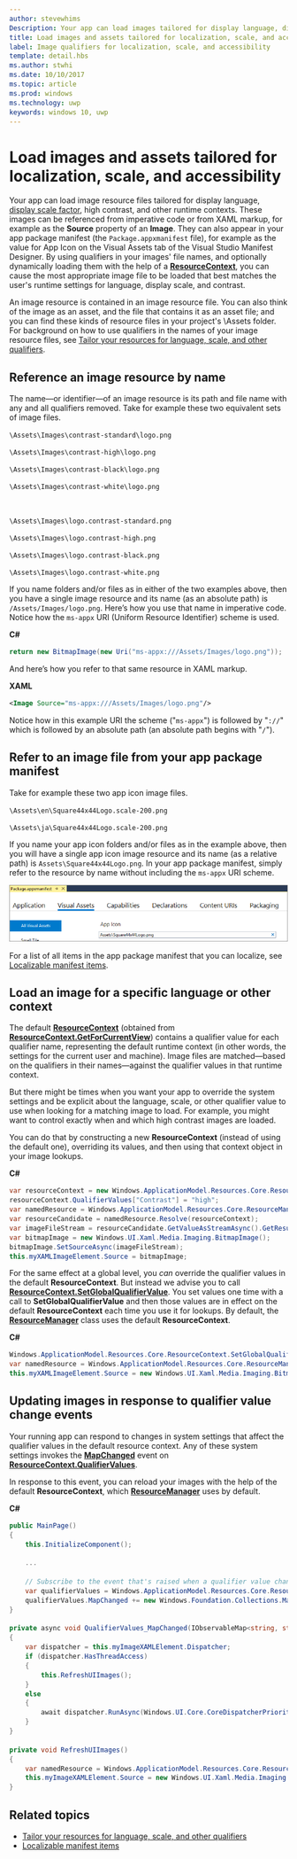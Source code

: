 ```yaml
---
author: stevewhims
Description: Your app can load images tailored for display language, display scale factor, high contrast, and other runtime contexts.
title: Load images and assets tailored for localization, scale, and accessibility
label: Image qualifiers for localization, scale, and accessibility
template: detail.hbs
ms.author: stwhi
ms.date: 10/10/2017
ms.topic: article
ms.prod: windows
ms.technology: uwp
keywords: windows 10, uwp
---
```


# Load images and assets tailored for localization, scale, and accessibility
<link rel="stylesheet" href="https://az835927.vo.msecnd.net/sites/uwp/Resources/css/custom.css">

Your app can load image resource files tailored for display language, [display scale factor](../layout/screen-sizes-and-breakpoints-for-responsive-design.md), high contrast, and other runtime contexts. These images can be referenced from imperative code or from XAML markup, for example as the **Source** property of an **Image**. They can also appear in your app package manifest (the `Package.appxmanifest` file), for example as the value for App Icon on the Visual Assets tab of the Visual Studio Manifest Designer. By using qualifiers in your images' file names, and optionally dynamically loading them with the help of a [**ResourceContext**](/uwp/api/windows.applicationmodel.resources.core.resourcecontext?branch=master), you can cause the most appropriate image file to be loaded that best matches the user's runtime settings for language, display scale, and contrast.

An image resource is contained in an image resource file. You can also think of the image as an asset, and the file that contains it as an asset file; and you can find these kinds of resource files in your project's \Assets folder. For background on how to use qualifiers in the names of your image resource files, see [Tailor your resources for language, scale, and other qualifiers](how-to-name-resources-by-using-qualifiers.md).

## Reference an image resource by name

The name&mdash;or identifier&mdash;of an image resource is its path and file name with any and all qualifiers removed. Take for example these two equivalent sets of image files.

`\Assets\Images\contrast-standard\logo.png`

`\Assets\Images\contrast-high\logo.png`

`\Assets\Images\contrast-black\logo.png`

`\Assets\Images\contrast-white\logo.png`

<br/>

`\Assets\Images\logo.contrast-standard.png`

`\Assets\Images\logo.contrast-high.png`

`\Assets\Images\logo.contrast-black.png`

`\Assets\Images\logo.contrast-white.png`

If you name folders and/or files as in either of the two examples above, then you have a single image resource and its name (as an absolute path) is `/Assets/Images/logo.png`. Here’s how you use that name in imperative code. Notice how the `ms-appx` URI (Uniform Resource Identifier) scheme is used.

**C#**
```csharp
return new BitmapImage(new Uri("ms-appx:///Assets/Images/logo.png"));
```

And here’s how you refer to that same resource in XAML markup.

**XAML**
```xml
<Image Source="ms-appx:///Assets/Images/logo.png"/>
```

Notice how in this example URI the scheme ("`ms-appx`") is followed by "`://`" which is followed by an absolute path (an absolute path begins with "`/`").

## Refer to an image file from your app package manifest

Take for example these two app icon image files.

`\Assets\en\Square44x44Logo.scale-200.png`

`\Assets\ja\Square44x44Logo.scale-200.png`

If you name your app icon folders and/or files as in the example above, then you will have a single app icon image resource and its name (as a relative path) is `Assets\Square44x44Logo.png`. In your app package manifest, simply refer to the resource by name without including the `ms-appx` URI scheme.

![add resource, english](images/app-icon.png)

For a list of all items in the app package manifest that you can localize, see [Localizable manifest items](/uwp/schemas/appxpackage/uapmanifestschema/localizable-manifest-items-win10?branch=master).

## Load an image for a specific language or other context

The default [**ResourceContext**](/uwp/api/windows.applicationmodel.resources.core.resourcecontext?branch=master) (obtained from [**ResourceContext.GetForCurrentView**](/uwp/api/windows.applicationmodel.resources.core.resourcecontext?branch=master#Windows_ApplicationModel_Resources_Core_ResourceContext_GetForCurrentView)) contains a qualifier value for each qualifier name, representing the default runtime context (in other words, the settings for the current user and machine). Image files are matched&mdash;based on the qualifiers in their names&mdash;against the qualifier values in that runtime context.

But there might be times when you want your app to override the system settings and be explicit about the language, scale, or other qualifier value to use when looking for a matching image to load. For example, you might want to control exactly when and which high contrast images are loaded.

You can do that by constructing a new **ResourceContext** (instead of using the default one), overriding its values, and then using that context object in your image lookups.

**C#**
```csharp
var resourceContext = new Windows.ApplicationModel.Resources.Core.ResourceContext(); // not using ResourceContext.GetForCurrentView 
resourceContext.QualifierValues["Contrast"] = "high";
var namedResource = Windows.ApplicationModel.Resources.Core.ResourceManager.Current.MainResourceMap[@"Files/Assets/Logo.png"];
var resourceCandidate = namedResource.Resolve(resourceContext);
var imageFileStream = resourceCandidate.GetValueAsStreamAsync().GetResults();
var bitmapImage = new Windows.UI.Xaml.Media.Imaging.BitmapImage();
bitmapImage.SetSourceAsync(imageFileStream);
this.myXAMLImageElement.Source = bitmapImage;
```

For the same effect at a global level, you *can* override the qualifier values in the default **ResourceContext**. But instead we advise you to call [**ResourceContext.SetGlobalQualifierValue**](/uwp/api/windows.applicationmodel.resources.core.resourcecontext?branch=master#Windows_ApplicationModel_Resources_Core_ResourceContext_SetGlobalQualifierValue_System_String_System_String_Windows_ApplicationModel_Resources_Core_ResourceQualifierPersistence_). You set values one time with a call to **SetGlobalQualifierValue** and then those values are in effect on the default **ResourceContext** each time you use it for lookups. By default, the [**ResourceManager**](/uwp/api/windows.applicationmodel.resources.core.resourcemanager?branch=master) class uses the default **ResourceContext**.

**C#**
```csharp
Windows.ApplicationModel.Resources.Core.ResourceContext.SetGlobalQualifierValue("Contrast", "high");
var namedResource = Windows.ApplicationModel.Resources.Core.ResourceManager.Current.MainResourceMap[@"Files/Assets/Logo.png"];
this.myXAMLImageElement.Source = new Windows.UI.Xaml.Media.Imaging.BitmapImage(namedResource.Uri);
```

## Updating images in response to qualifier value change events

Your running app can respond to changes in system settings that affect the qualifier values in the default resource context. Any of these system settings invokes the [**MapChanged**](/uwp/api/windows.foundation.collections.iobservablemap_k_v_?branch=master#Windows_Foundation_Collections_IObservableMap_2_MapChanged) event on [**ResourceContext.QualifierValues**](/uwp/api/windows.applicationmodel.resources.core.resourcecontext?branch=master#Windows_ApplicationModel_Resources_Core_ResourceContext_QualifierValues).

In response to this event, you can reload your images with the help of the default **ResourceContext**, which [**ResourceManager**](/uwp/api/windows.applicationmodel.resources.core.resourcemanager?branch=master) uses by default.

**C#**
```csharp
public MainPage()
{
	this.InitializeComponent();

	...

	// Subscribe to the event that's raised when a qualifier value changes.
	var qualifierValues = Windows.ApplicationModel.Resources.Core.ResourceContext.GetForCurrentView().QualifierValues;
	qualifierValues.MapChanged += new Windows.Foundation.Collections.MapChangedEventHandler<string, string>(QualifierValues_MapChanged);
}

private async void QualifierValues_MapChanged(IObservableMap<string, string> sender, IMapChangedEventArgs<string> @event)
{
	var dispatcher = this.myImageXAMLElement.Dispatcher;
	if (dispatcher.HasThreadAccess)
	{
		this.RefreshUIImages();
	}
	else
	{
		await dispatcher.RunAsync(Windows.UI.Core.CoreDispatcherPriority.Normal, () => this.RefreshUIImages());
	}
}

private void RefreshUIImages()
{
	var namedResource = Windows.ApplicationModel.Resources.Core.ResourceManager.Current.MainResourceMap[@"Files/Assets/Logo.png"];
	this.myImageXAMLElement.Source = new Windows.UI.Xaml.Media.Imaging.BitmapImage(namedResource.Uri);
}
```

## Related topics

* [Tailor your resources for language, scale, and other qualifiers](how-to-name-resources-by-using-qualifiers.md)
* [Localizable manifest items](/uwp/schemas/appxpackage/uapmanifestschema/localizable-manifest-items-win10?branch=master)